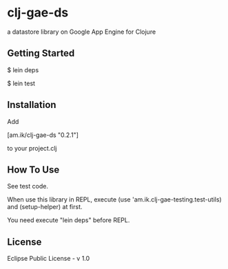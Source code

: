 # clj-gae-ds #

a datastore library on Google App Engine for Clojure

## Getting Started ##

$ lein deps

$ lein test

## Installation ##

Add

[am.ik/clj-gae-ds "0.2.1"]

to your project.clj

## How To Use ##

See test code.

When use this library in REPL, execute (use 'am.ik.clj-gae-testing.test-utils) and (setup-helper) at first.

You need execute "lein deps" before REPL.

## License ##

Eclipse Public License - v 1.0
